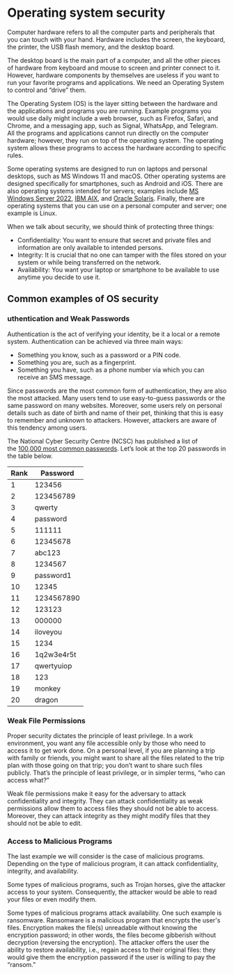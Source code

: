 # Operating system security

Computer hardware refers to all the computer parts and peripherals that you can touch with your hand. Hardware includes the screen, the keyboard, the printer, the USB flash memory, and the desktop board.

The desktop board is the main part of a computer, and all the other pieces of hardware from keyboard and mouse to screen and printer connect to it. However, hardware components by themselves are useless if you want to run your favorite programs and applications. We need an Operating System to control and “drive” them.

The Operating System (OS) is the layer sitting between the hardware and the applications and programs you are running. Example programs you would use daily might include a web browser, such as Firefox, Safari, and Chrome, and a messaging app, such as Signal, WhatsApp, and Telegram. All the programs and applications cannot run directly on the computer hardware; however, they run on top of the operating system. The operating system allows these programs to access the hardware according to specific rules.

Some operating systems are designed to run on laptops and personal desktops, such as MS Windows 11 and macOS. Other operating systems are designed specifically for smartphones, such as Android and iOS. There are also operating systems intended for servers; examples include [MS Windows Server 2022](https://www.microsoft.com/en-us/windows-server/), [IBM AIX](https://www.ibm.com/products/aix), and [Oracle Solaris](https://www.oracle.com/solaris). Finally, there are operating systems that you can use on a personal computer and server; one example is Linux. 

When we talk about security, we should think of protecting three things:

- Confidentiality: You want to ensure that secret and private files and information are only available to intended persons.
- Integrity: It is crucial that no one can tamper with the files stored on your system or while being transferred on the network.
- Availability: You want your laptop or smartphone to be available to use anytime you decide to use it.

## Common examples of OS security

### uthentication and Weak Passwords

Authentication is the act of verifying your identity, be it a local or a remote system. Authentication can be achieved via three main ways:

- Something you know, such as a password or a PIN code.
- Something you are, such as a fingerprint.
- Something you have, such as a phone number via which you can receive an SMS message.

Since passwords are the most common form of authentication, they are also the most attacked. Many users tend to use easy-to-guess passwords or the same password on many websites. Moreover, some users rely on personal details such as date of birth and name of their pet, thinking that this is easy to remember and unknown to attackers. However, attackers are aware of this tendency among users.

The National Cyber Security Centre (NCSC) has published a list of the [100,000 most common passwords](https://www.ncsc.gov.uk/blog-post/passwords-passwords-everywhere). Let’s look at the top 20 passwords in the table below.

| Rank | Password   |
| ---- | ---------- |
| 1    | 123456     |
| 2    | 123456789  |
| 3    | qwerty     |
| 4    | password   |
| 5    | 111111     |
| 6    | 12345678   |
| 7    | abc123     |
| 8    | 1234567    |
| 9    | password1  |
| 10   | 12345      |
| 11   | 1234567890 |
| 12   | 123123     |
| 13   | 000000     |
| 14   | iloveyou   |
| 15   | 1234       |
| 16   | 1q2w3e4r5t |
| 17   | qwertyuiop |
| 18   | 123        |
| 19   | monkey     |
| 20   | dragon     |


### Weak File Permissions

Proper security dictates the principle of least privilege. In a work environment, you want any file accessible only by those who need to access it to get work done. On a personal level, if you are planning a trip with family or friends, you might want to share all the files related to the trip plan with those going on that trip; you don’t want to share such files publicly. That’s the principle of least privilege, or in simpler terms, “who can access what?”

Weak file permissions make it easy for the adversary to attack confidentiality and integrity. They can attack confidentiality as weak permissions allow them to access files they should not be able to access. Moreover, they can attack integrity as they might modify files that they should not be able to edit.

### Access to Malicious Programs

The last example we will consider is the case of malicious programs. Depending on the type of malicious program, it can attack confidentiality, integrity, and availability.

Some types of malicious programs, such as Trojan horses, give the attacker access to your system. Consequently, the attacker would be able to read your files or even modify them.

Some types of malicious programs attack availability. One such example is ransomware. Ransomware is a malicious program that encrypts the user's files. Encryption makes the file(s) unreadable without knowing the encryption password; in other words, the files become gibberish without decryption (reversing the encryption). The attacker offers the user the ability to restore availability, i.e., regain access to their original files: they would give them the encryption password if the user is willing to pay the “ransom.”